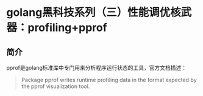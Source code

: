 # golang黑科技系列（三）性能调优核武器：profiling+pprof

## 简介
pprof是golang标准库中专门用来分析程序运行状态的工具，官方文档描述：
> Package pprof writes runtime profiling data in the format expected by the pprof visualization tool.
